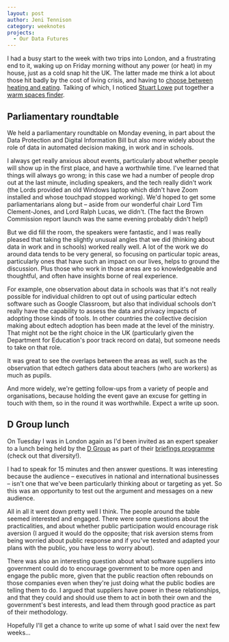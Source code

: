 ```yaml
---
layout: post
author: Jeni Tennison
category: weeknotes
projects:
  - Our Data Futures
---
```

I had a busy start to the week with two trips into London, and a frustrating end to it, waking up on Friday morning without any power (or heat) in my house, just as a cold snap hit the UK. The latter made me think a lot about those hit badly by the cost of living crisis, and having to [choose between heating and eating](https://www.jrf.org.uk/report/not-heating-eating-or-meeting-bills-managing-cost-living-crisis-low-income). Talking of which, I noticed [Stuart Lowe](https://mastodon.me.uk/@slowe) put together a [warm spaces finder](https://open-innovations.github.io/warm-spaces/find).


## Parliamentary roundtable

We held a parliamentary roundtable on Monday evening, in part about the Data Protection and Digital Information Bill but also more widely about the role of data in automated decision making, in work and in schools.

I always get really anxious about events, particularly about whether people will show up in the first place, and have a worthwhile time. I've learned that things will always go wrong; in this case we had a number of people drop out at the last minute, including speakers, and the tech really didn't work (the Lords provided an old Windows laptop which didn't have Zoom installed and whose touchpad stopped working). We'd hoped to get some parliamentarians along but – aside from our wonderful chair Lord Tim Clement-Jones, and Lord Ralph Lucas, we didn't. (The fact the Brown Commission report launch was the same evening probably didn't help!)

But we did fill the room, the speakers were fantastic, and I was really pleased that taking the slightly unusual angles that we did (thinking about data in work and in schools) worked really well. A lot of the work we do around data tends to be very general, so focusing on particular topic areas, particularly ones that have such an impact on our lives, helps to ground the discussion. Plus those who work in those areas are so knowledgeable and thoughtful, and often have insights borne of real experience.

For example, one observation about data in schools was that it's not really possible for individual children to opt out of using particular edtech software such as Google Classroom, but also that individual schools don't really have the capability to assess the data and privacy impacts of adopting those kinds of tools. In other countries the collective decision making about edtech adoption has been made at the level of the ministry. That might not be the right choice in the UK (particularly given the Department for Education's poor track record on data), but someone needs to take on that role.

It was great to see the overlaps between the areas as well, such as the observation that edtech gathers data about teachers (who are workers) as much as pupils.

And more widely, we're getting follow-ups from a variety of people and organisations, because holding the event gave an excuse for getting in touch with them, so in the round it was worthwhile. Expect a write up soon.


## D Group lunch

On Tuesday I was in London again as I'd been invited as an expert speaker to a lunch being held by the [D Group](https://www.dgroup.co.uk/) as part of their [briefings programme](https://www.dgroup.co.uk/briefings) (check out that diversity!).

I had to speak for 15 minutes and then answer questions. It was interesting because the audience – executives in national and international businesses – isn't one that we've been particularly thinking about or targeting as yet. So this was an opportunity to test out the argument and messages on a new audience.

All in all it went down pretty well I think. The people around the table seemed interested and engaged. There were some questions about the practicalities, and about whether public participation would encourage risk aversion (I argued it would do the opposite; that risk aversion stems from being worried about public response and if you've tested and adapted your plans with the public, you have less to worry about). 

There was also an interesting question about what software suppliers into government could do to encourage government to be more open and engage the public more, given that the public reaction often rebounds on those companies even when they're just doing what the public bodies are telling them to do. I argued that suppliers have power in these relationships, and that they could and should use them to act in both their own and the government's best interests, and lead them through good practice as part of their methodology.

Hopefully I'll get a chance to write up some of what I said over the next few weeks…
